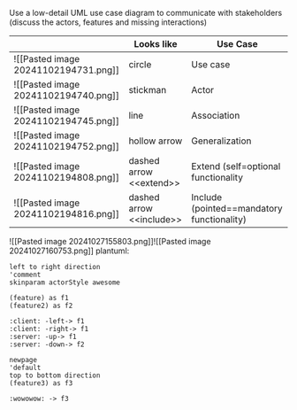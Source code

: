 Use a low-detail UML use case diagram to communicate with stakeholders (discuss the actors, features and missing interactions)

|                                      | Looks like                            | Use Case                                    |
| ------------------------------------ | ------------------------------------- | ------------------------------------------- |
| ![[Pasted image 20241102194731.png]] | circle                                | Use case                                    |
| ![[Pasted image 20241102194740.png]] | stickman                              | Actor                                       |
| ![[Pasted image 20241102194745.png]] | line                                  | Association                                 |
| ![[Pasted image 20241102194752.png]] | hollow arrow                          | Generalization                              |
| ![[Pasted image 20241102194808.png]] | dashed arrow <\<extend>>              | Extend (self=optional functionality         |
| ![[Pasted image 20241102194816.png]] | dashed arrow <\<include>>             | Include (pointed=\=mandatory functionality) |

![[Pasted image 20241027155803.png]]![[Pasted image 20241027160753.png]]
plantuml:
```
left to right direction
'comment
skinparam actorStyle awesome

(feature) as f1
(feature2) as f2

:client: -left-> f1
:client: -right-> f1
:server: -up-> f1
:server: -down-> f2

newpage
'default
top to bottom direction
(feature3) as f3

:wowowow: -> f3
```